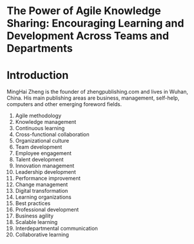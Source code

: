 # The Power of Agile Knowledge Sharing: Encouraging Learning and Development Across Teams and Departments

# Introduction

MingHai Zheng is the founder of zhengpublishing.com and lives in Wuhan, China. His main publishing areas are business, management, self-help, computers and other emerging foreword fields.




1. Agile methodology
2. Knowledge management
3. Continuous learning
4. Cross-functional collaboration
5. Organizational culture
6. Team development
7. Employee engagement
8. Talent development
9. Innovation management
10. Leadership development
11. Performance improvement
12. Change management
13. Digital transformation
14. Learning organizations
15. Best practices
16. Professional development
17. Business agility
18. Scalable learning
19. Interdepartmental communication
20. Collaborative learning


